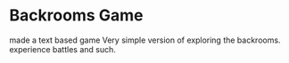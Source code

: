 # Backrooms Game
 made a text based game
Very simple version of exploring the backrooms. experience battles and such. 